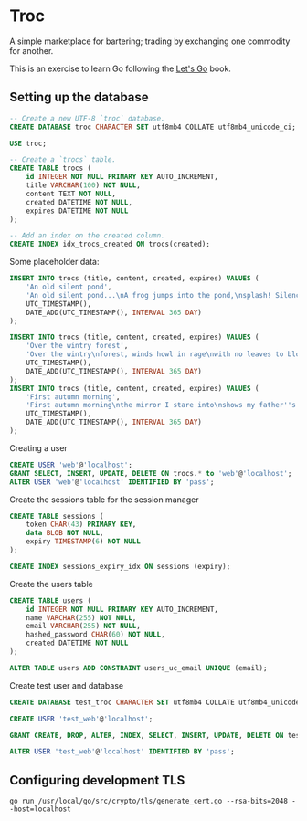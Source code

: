 # Troc

A simple marketplace for bartering; trading by exchanging one commodity for
another.

This is an exercise to learn Go following the [Let's Go](https://lets-go.alexedwards.net/) book.

## Setting up the database

```sql
-- Create a new UTF-8 `troc` database.
CREATE DATABASE troc CHARACTER SET utf8mb4 COLLATE utf8mb4_unicode_ci;

USE troc;
```

```sql
-- Create a `trocs` table.
CREATE TABLE trocs (
	id INTEGER NOT NULL PRIMARY KEY AUTO_INCREMENT,
	title VARCHAR(100) NOT NULL,
	content TEXT NOT NULL,
	created DATETIME NOT NULL,
	expires DATETIME NOT NULL
);

-- Add an index on the created column.
CREATE INDEX idx_trocs_created ON trocs(created);
```

Some placeholder data:

```sql
INSERT INTO trocs (title, content, created, expires) VALUES (
	'An old silent pond',
	'An old silent pond...\nA frog jumps into the pond,\nsplash! Silence again.\n\n– Matsuo Bashō',
	UTC_TIMESTAMP(),
	DATE_ADD(UTC_TIMESTAMP(), INTERVAL 365 DAY)
);

INSERT INTO trocs (title, content, created, expires) VALUES (
	'Over the wintry forest',
	'Over the wintry\nforest, winds howl in rage\nwith no leaves to blow.\n\n– Natsume Soseki',
	UTC_TIMESTAMP(),
	DATE_ADD(UTC_TIMESTAMP(), INTERVAL 365 DAY)
);
INSERT INTO trocs (title, content, created, expires) VALUES (
	'First autumn morning',
	'First autumn morning\nthe mirror I stare into\nshows my father''s face.\n\n– Murakami Kijo',
	UTC_TIMESTAMP(),
	DATE_ADD(UTC_TIMESTAMP(), INTERVAL 365 DAY)
);
```

Creating a user

```sql
CREATE USER 'web'@'localhost';
GRANT SELECT, INSERT, UPDATE, DELETE ON trocs.* to 'web'@'localhost';
ALTER USER 'web'@'localhost' IDENTIFIED BY 'pass';
```

Create the sessions table for the session manager

```sql
CREATE TABLE sessions (
	token CHAR(43) PRIMARY KEY,
	data BLOB NOT NULL,
	expiry TIMESTAMP(6) NOT NULL
);

CREATE INDEX sessions_expiry_idx ON sessions (expiry);
```

Create the users table

```sql
CREATE TABLE users (
	id INTEGER NOT NULL PRIMARY KEY AUTO_INCREMENT,
	name VARCHAR(255) NOT NULL,
	email VARCHAR(255) NOT NULL,
	hashed_password CHAR(60) NOT NULL,
	created DATETIME NOT NULL
);

ALTER TABLE users ADD CONSTRAINT users_uc_email UNIQUE (email);
```

Create test user and database

```sql
CREATE DATABASE test_troc CHARACTER SET utf8mb4 COLLATE utf8mb4_unicode_ci;

CREATE USER 'test_web'@'localhost';

GRANT CREATE, DROP, ALTER, INDEX, SELECT, INSERT, UPDATE, DELETE ON test_troc.* TO 'test_web'@'localhost';

ALTER USER 'test_web'@'localhost' IDENTIFIED BY 'pass';
```

## Configuring development TLS

```
go run /usr/local/go/src/crypto/tls/generate_cert.go --rsa-bits=2048 --host=localhost
```